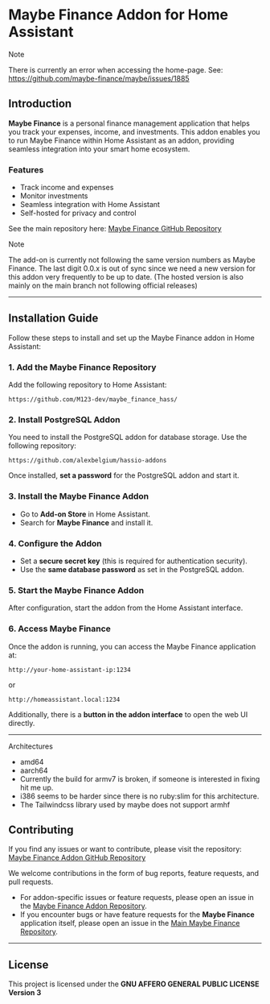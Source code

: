 # Maybe Finance Addon for Home Assistant



> [!NOTE]
> There is currently an error when accessing the home-page. See: https://github.com/maybe-finance/maybe/issues/1885

## Introduction

**Maybe Finance** is a personal finance management application that helps you track your expenses, income, and investments. This addon enables you to run Maybe Finance within Home Assistant as an addon, providing seamless integration into your smart home ecosystem.

### Features

- Track income and expenses
- Monitor investments
- Seamless integration with Home Assistant
- Self-hosted for privacy and control

See the main repository here: [Maybe Finance GitHub Repository](https://github.com/maybe-finance/maybe)

> [!NOTE]
> The add-on is currently not following the same version numbers as Maybe Finance. The last digit 0.0.x is out of sync since we need a new version for this addon very frequently to be up to date. (The hosted version is also mainly on the main branch not following official releases)

---

## Installation Guide

Follow these steps to install and set up the Maybe Finance addon in Home Assistant:

### 1. Add the Maybe Finance Repository

Add the following repository to Home Assistant:

```
https://github.com/M123-dev/maybe_finance_hass/
```

### 2. Install PostgreSQL Addon

You need to install the PostgreSQL addon for database storage. Use the following repository:

```
https://github.com/alexbelgium/hassio-addons
```

Once installed, **set a password** for the PostgreSQL addon and start it.

### 3. Install the Maybe Finance Addon

- Go to **Add-on Store** in Home Assistant.
- Search for **Maybe Finance** and install it.

### 4. Configure the Addon

- Set a **secure secret key** (this is required for authentication security).
- Use the **same database password** as set in the PostgreSQL addon.

### 5. Start the Maybe Finance Addon

After configuration, start the addon from the Home Assistant interface.

### 6. Access Maybe Finance

Once the addon is running, you can access the Maybe Finance application at:

```
http://your-home-assistant-ip:1234
```

or

```
http://homeassistant.local:1234
```

Additionally, there is a **button in the addon interface** to open the web UI directly.

---

Architectures
- amd64
- aarch64
- Currently the build for armv7 is broken, if someone is interested in fixing hit me up.
- i386 seems to be harder since there is no ruby:slim for this architecture.
- The Tailwindcss library used by maybe does not support armhf


## Contributing

If you find any issues or want to contribute, please visit the repository:
[Maybe Finance Addon GitHub Repository](https://github.com/M123-dev/maybe_finance_hass/)

We welcome contributions in the form of bug reports, feature requests, and pull requests.

- For addon-specific issues or feature requests, please open an issue in the [Maybe Finance Addon Repository](https://github.com/M123-dev/maybe_finance_hass/).
- If you encounter bugs or have feature requests for the **Maybe Finance** application itself, please open an issue in the [Main Maybe Finance Repository](https://github.com/maybe-finance/maybe).

---

## License

This project is licensed under the **GNU AFFERO GENERAL PUBLIC LICENSE** **Version 3**

